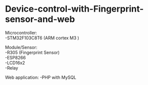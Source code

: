 # Device-control-with-Fingerprint-sensor-and-web

Microcontroller: <br />
-STM32F103C8T6 (ARM cortex M3 ) <br />

Module/Sensor: <br />
-R305 (Fingerprint Sensor) <br />
-ESP8266 <br />
-LCD16x2 <br />
-Relay <br />

Web application:
-PHP with MySQL

